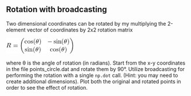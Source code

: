 <!--
SPDX-FileCopyrightText: 2019 CSC - IT Center for Science Ltd. <www.csc.fi>

SPDX-License-Identifier: CC-BY-NC-SA-4.0
-->

## Rotation with broadcasting

Two dimensional coordinates can be rotated by my multiplying the 2-element
vector of coordinates by 2x2 rotation matrix

<!--- Equation
R = 
\begin{pmatrix}
\cos(\theta) & -\sin(\theta) \\
\sin(\theta) & \cos(\theta) \\
\end{pmatrix}
--->

![img](../img/rotation-matrix.png)

where θ is the angle of rotation (in radians). Start from the x-y coordinates
in the file points_circle.dat and rotate them by 90°. Utilize broadcasting for
performing the rotation with a single `np.dot` call. (Hint: you may need to
create additional dimensions). Plot both the original and rotated points in
order to see the effect of rotation.

